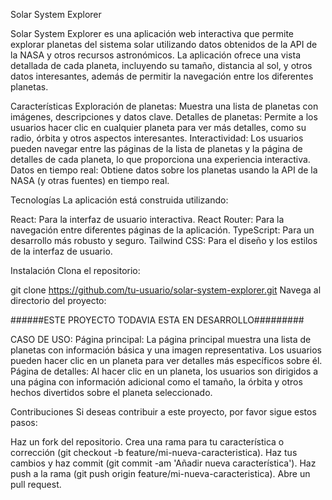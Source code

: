 Solar System Explorer

Solar System Explorer es una aplicación web interactiva que permite explorar planetas del sistema solar utilizando datos obtenidos de la API de la NASA y otros recursos astronómicos. La aplicación ofrece una vista detallada de cada planeta, incluyendo su tamaño, distancia al sol, y otros datos interesantes, además de permitir la navegación entre los diferentes planetas.

Características
Exploración de planetas: Muestra una lista de planetas con imágenes, descripciones y datos clave.
Detalles de planetas: Permite a los usuarios hacer clic en cualquier planeta para ver más detalles, como su radio, órbita y otros aspectos interesantes.
Interactividad: Los usuarios pueden navegar entre las páginas de la lista de planetas y la página de detalles de cada planeta, lo que proporciona una experiencia interactiva.
Datos en tiempo real: Obtiene datos sobre los planetas usando la API de la NASA (y otras fuentes) en tiempo real.

Tecnologías
La aplicación está construida utilizando:

React: Para la interfaz de usuario interactiva.
React Router: Para la navegación entre diferentes páginas de la aplicación.
TypeScript: Para un desarrollo más robusto y seguro.
Tailwind CSS: Para el diseño y los estilos de la interfaz de usuario.

Instalación
Clona el repositorio:

git clone https://github.com/tu-usuario/solar-system-explorer.git
Navega al directorio del proyecto:


######ESTE PROYECTO TODAVIA ESTA EN DESARROLLO#########

CASO DE USO:
Página principal: La página principal muestra una lista de planetas con información básica y una imagen representativa. Los usuarios pueden hacer clic en un planeta para ver detalles más específicos sobre él.
Página de detalles: Al hacer clic en un planeta, los usuarios son dirigidos a una página con información adicional como el tamaño, la órbita y otros hechos divertidos sobre el planeta seleccionado.

Contribuciones
Si deseas contribuir a este proyecto, por favor sigue estos pasos:

Haz un fork del repositorio.
Crea una rama para tu característica o corrección (git checkout -b feature/mi-nueva-caracteristica).
Haz tus cambios y haz commit (git commit -am 'Añadir nueva característica').
Haz push a la rama (git push origin feature/mi-nueva-caracteristica).
Abre un pull request.
